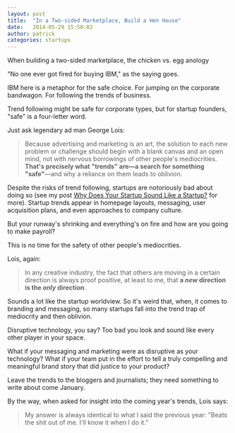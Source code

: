 ```yaml
---
layout: post
title:  "In a Two-sided Marketplace, Build a Hen House"
date:   2014-05-29 15:50:03
author:	patrick
categories: startups 
---
```



When building a two-sided marketplace, the chicken vs. egg anology 


"No one ever got fired for buying IBM," as the saying goes.

IBM here is a metaphor for the safe choice. For jumping on the corporate bandwagon. For following the trends of business. 

Trend following might be safe for corporate types, but for startup founders, "safe" is a four-letter word. 

Just ask legendary ad man George Lois:

> Because advertising and marketing is an art, the solution to each new problem or challenge should begin with a blank canvas and an open mind, not with nervous borrowings of other people's mediocrities. **That's precisely what "trends" are—a search for something "safe"**—and why a reliance on them leads to oblivion. 

Despite the risks of trend following, startups are notoriously bad about doing so (see my post <a href="http://patrickwoods.com/startups/2013/05/30/why-does-your-startup-sound-like-a-startup/">Why Does Your Startup Sound Like a Startup?</a> for more). Startup trends appear in homepage layouts, messaging, user acquisition plans, and even approaches to company culture.

But your runway's shrinking and everything's on fire and how are you going to make payroll? 

This is no time for the safety of other people's mediocrities. 

Lois, again:

> In any creative industry, the fact that others are moving in a certain direction is always proof positive, at least to me, that **a _new_ direction is the _only_ direction**. 

Sounds a lot like the startup worldview. So it's weird that, when, it comes to branding and messaging, so many startups fall into the trend trap of mediocrity and then oblivion. 

Disruptive technology, you say? Too bad you look and sound like every other player in your space. 

What if your messaging and marketing were as disruptive as your technology? What if your team put in the effort to tell a truly compelling and meaningful brand story that did justice to your product?

Leave the trends to the bloggers and journalists; they need something to write about come January. 

By the way, when asked for insight into the coming year's trends, Lois says:

> My answer is always identical to what I said the previous year: "Beats the shit out of me. I'll know it when I do it." 